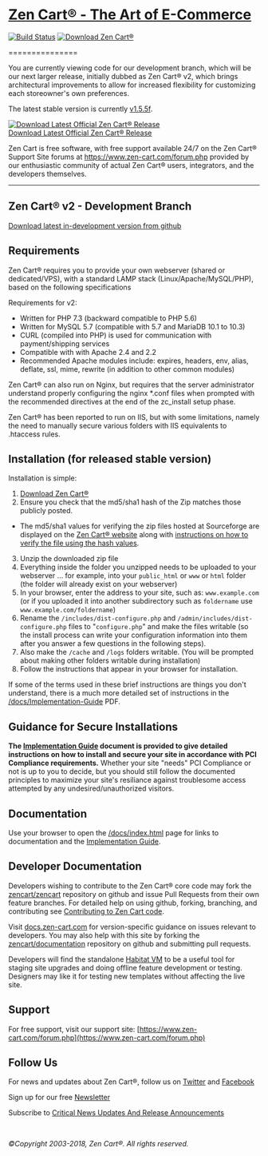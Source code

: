 # [Zen Cart&reg; - The Art of E-Commerce](https://www.zen-cart.com/) 
[![Build Status](https://travis-ci.org/zencart/zencart.svg)](https://travis-ci.org/zencart/zencart) 
[![Download Zen Cart&reg;](https://img.shields.io/sourceforge/dm/zencart.svg)](http://sourceforge.net/projects/zencart/files/latest/download)

===============

You are currently viewing code for our development branch, which will be our next larger release, initially dubbed as Zen Cart&reg; v2, which brings architectural improvements to allow for increased flexibility for customizing each storeowner's own preferences.

The latest stable version is currently [v1.5.5f](https://github.com/zencart/zencart/releases).

[![Download Latest Official Zen Cart&reg; Release](https://a.fsdn.com/con/app/sf-download-button)<br>Download Latest Official Zen Cart&reg; Release](http://sourceforge.net/projects/zencart/files/latest/download)


Zen Cart is free software, with free support available 24/7 on the Zen Cart&reg; Support Site forums at <https://www.zen-cart.com/forum.php> provided by our enthusiastic community of actual Zen Cart&reg; users, integrators, and the developers themselves.

--------------------


Zen Cart&reg; v2 - Development Branch
--------------------
[Download latest in-development version from github](https://github.com/zencart/zencart/archive/develop.zip)

Requirements
------------
Zen Cart&reg; requires you to provide your own webserver (shared or dedicated/VPS), with a standard LAMP stack (Linux/Apache/MySQL/PHP), based on the following specifications

Requirements for v2:
- Written for PHP 7.3 (backward compatible to PHP 5.6)
- Written for MySQL 5.7 (compatible with 5.7 and MariaDB 10.1 to 10.3)
- CURL (compiled into PHP) is used for communication with payment/shipping services
- Compatible with with Apache 2.4 and 2.2
- Recommended Apache modules include: expires, headers, env, alias, deflate, ssl, mime, rewrite (in addition to other common modules)

Zen Cart&reg; can also run on Nginx, but requires that the server administrator understand properly configuring the nginx *.conf files when prompted with the recommended directives at the end of the zc_install setup phase.

Zen Cart&reg; has been reported to run on IIS, but with some limitations, namely the need to manually secure various folders with IIS equivalents to .htaccess rules.



Installation (for released stable version)
------------

Installation is simple:

1. [Download Zen Cart&reg;](http://sourceforge.net/projects/zencart/files)
2. Ensure you check that the md5/sha1 hash of the Zip matches those publicly posted.
  * The md5/sha1 values for verifying the zip files hosted at Sourceforge are displayed on the [Zen Cart&reg; website](https://www.zen-cart.com/) along with [instructions on how to verify the file using the hash values](https://www.zen-cart.com/content.php?305).
3. Unzip the downloaded zip file 
4. Everything inside the folder you unzipped needs to be uploaded to your webserver … for example, into your `public_html` or `www` or `html` folder (the folder will already exist on your webserver)
5. In your browser, enter the address to your site, such as: `www.example.com` (or if you uploaded it into another subdirectory such as `foldername` use `www.example.com/foldername`)
6. Rename the `/includes/dist-configure.php` and `/admin/includes/dist-configure.php` files to "`configure.php`" and make the files writable (so the install process can write your configuration information into them after you answer a few questions in the following steps).
7. Also make the `/cache` and `/logs` folders writable. (You will be prompted about making other folders writable during installation)
8. Follow the instructions that appear in your browser for installation. 

If some of the terms used in these brief instructions are things you don't understand, there is a much more detailed set of instructions in the [/docs/Implementation-Guide](https://www.zen-cart.com/docs/implementation-guide-v155.pdf) PDF.


Guidance for Secure Installations
---------------------------------
__The [Implementation Guide](https://www.zen-cart.com/docs/implementation-guide-v155.pdf) document is provided to give detailed instructions on how to install and secure your site in accordance with PCI Compliance requirements.__ Whether your site "needs" PCI Compliance or not is up to you to decide, but you should still follow the documented principles to maximize your site's resiliance against troublesome access attempted by any undesired/unauthorized visitors.


Documentation
-------------
Use your browser to open the [/docs/index.html](http://www.zen-cart.com/docs/index.html) page for links to documentation and the [Implementation Guide](https://www.zen-cart.com/docs/implementation-guide-v155.pdf).


Developer Documentation
-----------------------
Developers wishing to contribute to the Zen Cart&reg; core code may fork the [zencart/zencart](https://github.com/zencart/zencart) repository on github and issue Pull Requests from their own feature branches. For detailed help on using github, forking, branching, and contributing see [Contributing to Zen Cart code](http://docs.zen-cart.com/Contributing/).

Visit [docs.zen-cart.com](http://docs.zen-cart.com) for version-specific guidance on issues relevant to developers.  You may also help with this site by forking the [zencart/documentation](https://github.com/zencart/documentation) repository on github and submitting pull requests.

Developers will find the standalone [Habitat VM](http://docs.zen-cart.com/Habitat/main) to be a useful tool for staging site upgrades and doing offline feature development or testing. Designers may like it for testing new templates without affecting the live site.


Support
-------
For free support, visit our support site: [https://www.zen-cart.com/forum.php](https://www.zen-cart.com/forum.php)

Follow Us
---------
For news and updates about Zen Cart&reg;, follow us on [Twitter](https://twitter.com/zencart) and [Facebook](https://facebook.com/zencart)

Sign up for our free [Newsletter](http://eepurl.com/bafnNj)

Subscribe to [Critical News Updates And Release Announcements](https://www.zen-cart.com/subscription.php?do=addsubscription&f=2)


&nbsp;  
  
*&copy;Copyright 2003-2018, Zen Cart&reg;. All rights reserved.*

